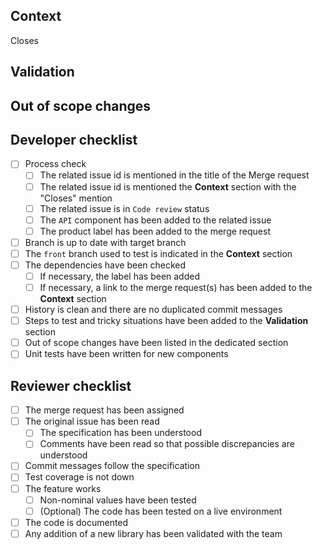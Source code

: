 ## Context

<!-- add issue id after "Closes" below -->

Closes

<!-- Mention the front branch that should be used to test if it is not develop -->

## Validation

<!-- List here the steps to test if it is not trivial, don't hesitate to add unusual cases -->

## Out of scope changes

<!-- Mention here all changes that were not directly linked to the issue -->

## Developer checklist

- [ ] Process check
  - [ ] The related issue id is mentioned in the title of the Merge request
  - [ ] The related issue id is mentioned the **Context** section with the "Closes" mention
  - [ ] The related issue is in `Code review` status
  - [ ] The `API` component has been added to the related issue
  - [ ] The product label has been added to the merge request
- [ ] Branch is up to date with target branch
- [ ] The `front` branch used to test is indicated in the **Context** section
- [ ] The dependencies have been checked
  - [ ] If necessary, the label has been added
  - [ ] If necessary, a link to the merge request(s) has been added to the **Context** section
- [ ] History is clean and there are no duplicated commit messages
- [ ] Steps to test and tricky situations have been added to the **Validation** section
- [ ] Out of scope changes have been listed in the dedicated section
- [ ] Unit tests have been written for new components

## Reviewer checklist

- [ ] The merge request has been assigned
- [ ] The original issue has been read
  - [ ] The specification has been understood
  - [ ] Comments have been read so that possible discrepancies are understood
- [ ] Commit messages follow the specification
- [ ] Test coverage is not down
- [ ] The feature works
  - [ ] Non-nominal values have been tested
  - [ ] (Optional) The code has been tested on a live environment
- [ ] The code is documented
- [ ] Any addition of a new library has been validated with the team
